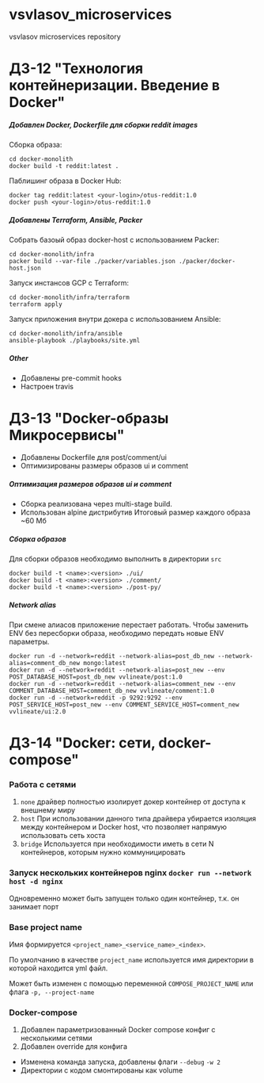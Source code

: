 # vsvlasov_microservices
vsvlasov microservices repository

# ДЗ-12 "Технология контейнеризации. Введение в Docker"

##### Добавлен Docker, Dockerfile для сборки reddit images
Сборка образа:
```shell script
cd docker-monolith
docker build -t reddit:latest .
```
Паблишинг образа в Docker Hub:
```shell script
docker tag reddit:latest <your-login>/otus-reddit:1.0
docker push <your-login>/otus-reddit:1.0
```

##### Добавлены Terraform, Ansible, Packer
Собрать базоый образ docker-host с использованием Packer:
```shell script
cd docker-monolith/infra
packer build --var-file ./packer/variables.json ./packer/docker-host.json
```

Запуск инстансов GCP с Terraform:
```shell script
cd docker-monolith/infra/terraform
terraform apply
```

Запуск приложения внутри докера с использованием Ansible:
```shell script
cd docker-monolith/infra/ansible
ansible-playbook ./playbooks/site.yml
```

##### Other
- Добавлены pre-commit hooks
- Настроен travis


# ДЗ-13 "Docker-образы Микросервисы"
- Добавлены Dockerfile для post/comment/ui
- Оптимизированы размеры образов ui и comment

##### Оптимизация размеров образов ui и comment
- Сборка реализована через multi-stage build.
- Использован alpine дистрибутив
Итоговый размер каждого образа ~60 Мб

##### Сборка образов
Для сборки образов необходимо выполнить в директории `src`
```shell script
docker build -t <name>:<version> ./ui/
docker build -t <name>:<version> ./comment/
docker build -t <name>:<version> ./post-py/
```

##### Network alias
При смене алиасов приложение перестает работать.
Чтобы заменить ENV без пересборки образа, необходимо передать новые ENV параметры.
```shell script
docker run -d --network=reddit --network-alias=post_db_new --network-alias=comment_db_new mongo:latest
docker run -d --network=reddit --network-alias=post_new --env POST_DATABASE_HOST=post_db_new vvlineate/post:1.0
docker run -d --network=reddit --network-alias=comment_new --env COMMENT_DATABASE_HOST=comment_db_new vvlineate/comment:1.0
docker run -d --network=reddit -p 9292:9292 --env POST_SERVICE_HOST=post_new --env COMMENT_SERVICE_HOST=comment_new vvlineate/ui:2.0
```

# ДЗ-14 "Docker: сети, docker-compose"

### Работа с сетями

1. `none` драйвер полностью изолирует докер контейнер от доступа к внешнему миру
2. `host` При использовании данного типа драйвера убирается изоляция между контейнером и Docker host,
что позволяет напрямую использовать сеть хоста
3. `bridge` Используется при необходимости иметь в сети N контейнеров, которым нужно коммуницировать

### Запуск нескольких контейнеров nginx `docker run --network host -d nginx`
Одновременно может быть запущен только один контейнер, т.к. он занимает порт

### Base project name
Имя формируется `<project_name>_<service_name>_<index>`.

По умолчанию в качестве `project_name` используется имя директории в которой находится yml файл.

Может быть изменен с помощью переменной `COMPOSE_PROJECT_NAME`
 или флага `-p, --project-name`

### Docker-compose
1. Добавлен параметризованный Docker compose конфиг с несколькими сетями
2. Добавлен override для конфига
 - Изменена команда запуска, добавлены флаги `--debug` `-w 2`
 - Директории с кодом смонтированы как volume
